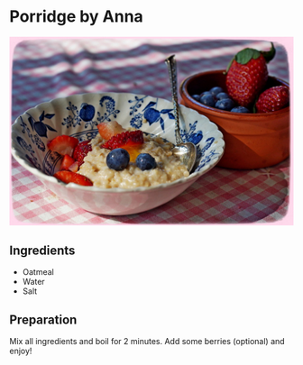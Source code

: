 # Porridge by Anna

![Porridge](../img/porridge.jpeg)

## Ingredients
- Oatmeal
- Water
- Salt

## Preparation
Mix all ingredients and boil for 2 minutes. Add some berries (optional) and enjoy!